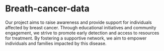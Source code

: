 # Breath-cancer-data
Our project aims to raise awareness and provide support for individuals affected by breast cancer. Through educational initiatives and community engagement, we strive to promote early detection and access to resources for treatment. By fostering a supportive network, we aim to empower individuals and families impacted by this disease.

